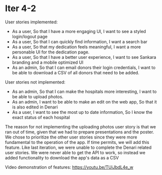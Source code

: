 # Iter 4-2

User stories implemented:
* As a user, So that I have a more engaging UI, I want to see a styled login/logout page
* As a user, So that I can quickly find information, I want a search bar
* As a user, So that my dedication feels meaningful, I want a more personable UI for the dedication page. 
* As a user, So that I have a better user experience, I want to see Sankara branding and a mobile optimized UI
* As an admin, So that I can email donors their login credentials, I want to be able to download a CSV of all donors that need to be added. 

User stories not implemented:
* As an admin, So that I can make the hospitals more interesting, I want to be able to upload photos. 
* As an admin, I want to be able to make an edit on the web app, So that it is also edited in Denari
* As a user, I want to see the most up to date information, So I know the exact status of each hospital

The reason for not implementing the uploading photos user story is that we ran out of time, given that we had to prepare presentations and the poster.
We chose to prioritize the other user stories since they were more fundamental to the operation of the app. If time permits, we will add this feature.
Like last iteration, we were unable to complete the Denari related user stories. We were never able to get the API to work, so instead we added functionality to download the app's data as a CSV

Video demonstration of features:
https://youtu.be/TUiJbdL4e_w
